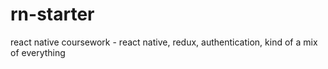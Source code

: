 # rn-starter
 react native coursework - react native, redux, authentication, kind of a mix of everything
